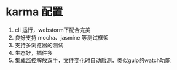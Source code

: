 # karma 配置
1. cli 运行，webstorm下配合完美
2. 良好支持 mocha、jasmine 等测试框架
3. 支持多浏览器的测试
4. 生态好，插件多
5. 集成监控解放双手，文件变化时自动启测，类似gulp的watch功能
